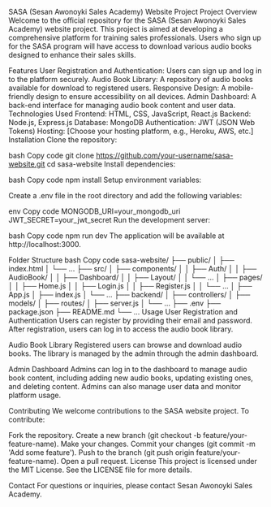 SASA (Sesan Awonoyki Sales Academy) Website Project
Project Overview
Welcome to the official repository for the SASA (Sesan Awonoyki Sales Academy) website project. This project is aimed at developing a comprehensive platform for training sales professionals. Users who sign up for the SASA program will have access to download various audio books designed to enhance their sales skills.

Features
User Registration and Authentication: Users can sign up and log in to the platform securely.
Audio Book Library: A repository of audio books available for download to registered users.
Responsive Design: A mobile-friendly design to ensure accessibility on all devices.
Admin Dashboard: A back-end interface for managing audio book content and user data.
Technologies Used
Frontend: HTML, CSS, JavaScript, React.js
Backend: Node.js, Express.js
Database: MongoDB
Authentication: JWT (JSON Web Tokens)
Hosting: [Choose your hosting platform, e.g., Heroku, AWS, etc.]
Installation
Clone the repository:

bash
Copy code
git clone https://github.com/your-username/sasa-website.git
cd sasa-website
Install dependencies:

bash
Copy code
npm install
Setup environment variables:

Create a .env file in the root directory and add the following variables:

env
Copy code
MONGODB_URI=your_mongodb_uri
JWT_SECRET=your_jwt_secret
Run the development server:

bash
Copy code
npm run dev
The application will be available at http://localhost:3000.

Folder Structure
bash
Copy code
sasa-website/
├── public/
│   ├── index.html
│   └── ...
├── src/
│   ├── components/
│   │   ├── Auth/
│   │   ├── AudioBook/
│   │   ├── Dashboard/
│   │   ├── Layout/
│   │   └── ...
│   ├── pages/
│   │   ├── Home.js
│   │   ├── Login.js
│   │   ├── Register.js
│   │   └── ...
│   ├── App.js
│   ├── index.js
│   └── ...
├── backend/
│   ├── controllers/
│   ├── models/
│   ├── routes/
│   ├── server.js
│   └── ...
├── .env
├── package.json
├── README.md
└── ...
Usage
User Registration and Authentication
Users can register by providing their email and password. After registration, users can log in to access the audio book library.

Audio Book Library
Registered users can browse and download audio books. The library is managed by the admin through the admin dashboard.

Admin Dashboard
Admins can log in to the dashboard to manage audio book content, including adding new audio books, updating existing ones, and deleting content. Admins can also manage user data and monitor platform usage.

Contributing
We welcome contributions to the SASA website project. To contribute:

Fork the repository.
Create a new branch (git checkout -b feature/your-feature-name).
Make your changes.
Commit your changes (git commit -m 'Add some feature').
Push to the branch (git push origin feature/your-feature-name).
Open a pull request.
License
This project is licensed under the MIT License. See the LICENSE file for more details.

Contact
For questions or inquiries, please contact Sesan Awonoyki Sales Academy.

